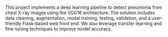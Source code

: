 This project implements a deep learning pipeline to detect pneumonia from chest X-ray images using the VGG16 architecture. The solution includes data cleaning, augmentation, model training, testing, validation, and a user-friendly Flask-based web front end. We also leverage transfer learning and fine-tuning techniques to improve model accuracy.
